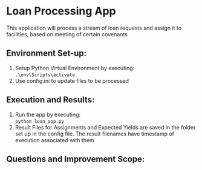 # Loan Processing App
This application will process a stream of loan requests and assign it to facilities, based on meeting of certain covenants

## Environment Set-up:
1. Setup Python Virtual Environment by executing:<br>
`.\env\Scripts\activate`
2. Use config.ini to update files to be processed

## Execution and Results:
1. Run the app by executing: <br>
`python loan_app.py`
2. Result Files for Assignments and Expected Yields are saved in the folder set up in the config file. The result filenames have timestamp of execution associated with them

## Questions and Improvement Scope:
